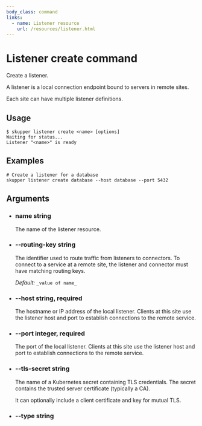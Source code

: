 ```yaml
---
body_class: command
links:
  - name: Listener resource
    url: /resources/listener.html
---
```


# Listener create command

<section>

Create a listener.

A listener is a local connection endpoint bound to servers
in remote sites.

Each site can have multiple listener definitions.

</section>

<section>

## Usage

~~~ shell
$ skupper listener create <name> [options]
Waiting for status...
Listener "<name>" is ready
~~~

</section>

<section>

## Examples

~~~
# Create a listener for a database
skupper listener create database --host database --port 5432
~~~

</section>

<section>

## Arguments

- <h3 id="name">name <span class="argument-info">string</span></h3>

  The name of the listener resource.

- <h3 id="--routing-key">--routing-key <span class="argument-info">string</span></h3>

  The identifier used to route traffic from listeners to
  connectors.  To connect to a service at a remote site, the
  listener and connector must have matching routing keys.

  _Default:_ `_value of name_`

- <h3 id="--host">--host <span class="argument-info">string, required</span></h3>

  The hostname or IP address of the local listener.  Clients
  at this site use the listener host and port to
  establish connections to the remote service.

- <h3 id="--port">--port <span class="argument-info">integer, required</span></h3>

  The port of the local listener.  Clients at this site use
  the listener host and port to establish connections to
  the remote service.

- <h3 id="--tls-secret">--tls-secret <span class="argument-info">string</span></h3>

  The name of a Kubernetes secret containing TLS
  credentials.  The secret contains the trusted server
  certificate (typically a CA).
  
  It can optionally include a client certificate and key for
  mutual TLS.

- <h3 id="--type">--type <span class="argument-info">string</span></h3>

</section>
